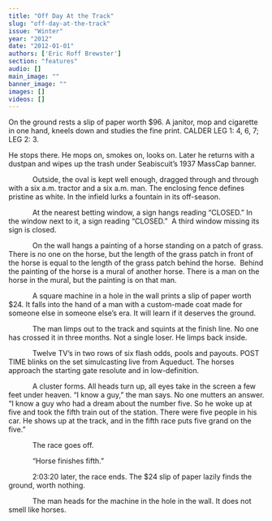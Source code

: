 ```yaml
---
title: "Off Day At the Track"
slug: "off-day-at-the-track"
issue: "Winter"
year: "2012"
date: "2012-01-01"
authors: ['Eric Roff Brewster']
section: "features"
audio: []
main_image: ""
banner_image: ""
images: []
videos: []
---
```

On the ground rests a slip of paper worth $96. A janitor, mop and cigarette in one hand, kneels down and studies the fine print. CALDER LEG 1: 4, 6, 7; LEG 2: 3.

He stops there. He mops on, smokes on, looks on. Later he returns with a dustpan and wipes up the trash under Seabiscuit’s 1937 MassCap banner.

             Outside, the oval is kept well enough, dragged through and through with a six a.m. tractor and a six a.m. man. The enclosing fence defines pristine as white. In the infield lurks a fountain in its off-season.

             At the nearest betting window, a sign hangs reading “CLOSED.” In the window next to it, a sign reading “CLOSED.”  A third window missing its sign is closed.

             On the wall hangs a painting of a horse standing on a patch of grass. There is no one on the horse, but the length of the grass patch in front of the horse is equal to the length of the grass patch behind the horse.  Behind the painting of the horse is a mural of another horse. There is a man on the horse in the mural, but the painting is on that man.

             A square machine in a hole in the wall prints a slip of paper worth $24. It falls into the hand of a man with a custom-made coat made for someone else in someone else’s era. It will learn if it deserves the ground.

             The man limps out to the track and squints at the finish line. No one has crossed it in three months. Not a single loser. He limps back inside.

             Twelve TV’s in two rows of six flash odds, pools and payouts. POST TIME blinks on the set simulcasting live from Aqueduct. The horses approach the starting gate resolute and in low-definition.

             A cluster forms. All heads turn up, all eyes take in the screen a few feet under heaven. “I know a guy,” the man says. No one mutters an answer. “I know a guy who had a dream about the number five. So he woke up at five and took the fifth train out of the station. There were five people in his car. He shows up at the track, and in the fifth race puts five grand on the five.”

             The race goes off.

             “Horse finishes fifth.”

             2:03:20 later, the race ends. The $24 slip of paper lazily finds the ground, worth nothing.

             The man heads for the machine in the hole in the wall. It does not smell like horses. 

